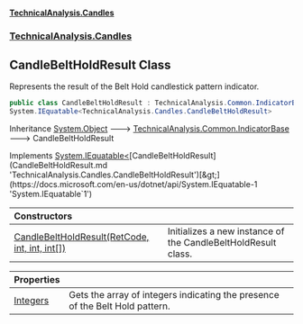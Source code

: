 #### [TechnicalAnalysis.Candles](TechnicalAnalysis.Candles.md 'TechnicalAnalysis.Candles')
### [TechnicalAnalysis.Candles](TechnicalAnalysis.Candles.md#TechnicalAnalysis.Candles 'TechnicalAnalysis.Candles')

## CandleBeltHoldResult Class

Represents the result of the Belt Hold candlestick pattern indicator.

```csharp
public class CandleBeltHoldResult : TechnicalAnalysis.Common.IndicatorBase,
System.IEquatable<TechnicalAnalysis.Candles.CandleBeltHoldResult>
```

Inheritance [System.Object](https://docs.microsoft.com/en-us/dotnet/api/System.Object 'System.Object') &#129106; [TechnicalAnalysis.Common.IndicatorBase](https://docs.microsoft.com/en-us/dotnet/api/TechnicalAnalysis.Common.IndicatorBase 'TechnicalAnalysis.Common.IndicatorBase') &#129106; CandleBeltHoldResult

Implements [System.IEquatable&lt;](https://docs.microsoft.com/en-us/dotnet/api/System.IEquatable-1 'System.IEquatable`1')[CandleBeltHoldResult](CandleBeltHoldResult.md 'TechnicalAnalysis.Candles.CandleBeltHoldResult')[&gt;](https://docs.microsoft.com/en-us/dotnet/api/System.IEquatable-1 'System.IEquatable`1')

| Constructors | |
| :--- | :--- |
| [CandleBeltHoldResult(RetCode, int, int, int[])](CandleBeltHoldResult.CandleBeltHoldResult(RetCode,int,int,int[]).md 'TechnicalAnalysis.Candles.CandleBeltHoldResult.CandleBeltHoldResult(TechnicalAnalysis.Common.RetCode, int, int, int[])') | Initializes a new instance of the CandleBeltHoldResult class. |

| Properties | |
| :--- | :--- |
| [Integers](CandleBeltHoldResult.Integers.md 'TechnicalAnalysis.Candles.CandleBeltHoldResult.Integers') | Gets the array of integers indicating the presence of the Belt Hold pattern. |
